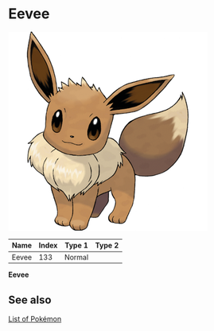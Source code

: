 # Eevee


![Eevee](images/133.png)

| **Name** | **Index** | **Type 1** | **Type 2** |
|----|----|----|----|
| Eevee | 133 | Normal  |  |

**Eevee** 

## See also

[List of Pokémon](../pokemon.md)
